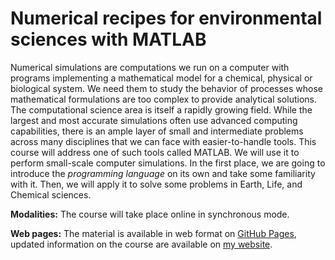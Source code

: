 # Numerical recipes for environmental sciences with MATLAB

Numerical simulations are computations we run on a computer with programs implementing a mathematical model for a chemical, physical or biological system. We need them to study the behavior of processes whose mathematical formulations are too complex to provide analytical solutions. The computational science area is itself a rapidly growing field. While the largest and most accurate simulations often use advanced computing capabilities, there is an ample layer of small and intermediate problems across many disciplines that we can face with easier-to-handle tools. This course will address one of such tools called MATLAB. We will use it to perform small-scale computer simulations. In the first place, we are going to introduce the *programming language* on its own and take some familiarity with it. Then, we will apply it to solve some problems in Earth, Life, and Chemical sciences.

**Modalities:** The course will take place online in synchronous mode.

**Web pages:** The material is available in web format on
[GitHub Pages](https://cirdans-home.github.io/recipesforenvsciences2023/intro.html),
updated information on the course are available on [my website](https://fdurastante.github.io/courses/numrecipes2023.html#about).
